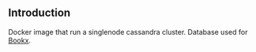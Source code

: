 ## Introduction

Docker image that run a singlenode cassandra cluster. Database used for [Bookx](https://github.com/mxpetit/bookx/).
